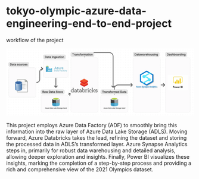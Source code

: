 # tokyo-olympic-azure-data-engineering-end-to-end-project

workflow of the project

![alt text](https://raw.githubusercontent.com/Alpha-Leporis/tokyo-olympic-azure-data-engineering-end-to-end-project/main/data-flow/data%20engineering%20project%20diagram.webp)

This project employs Azure Data Factory (ADF) to smoothly bring this information into the raw layer of Azure Data Lake Storage (ADLS). Moving forward, Azure Databricks takes the lead, refining the dataset and storing the processed data in ADLS’s transformed layer. Azure Synapse Analytics steps in, primarily for robust data warehousing and detailed analysis, allowing deeper exploration and insights. Finally, Power BI visualizes these insights, marking the completion of a step-by-step process and providing a rich and comprehensive view of the 2021 Olympics dataset.
